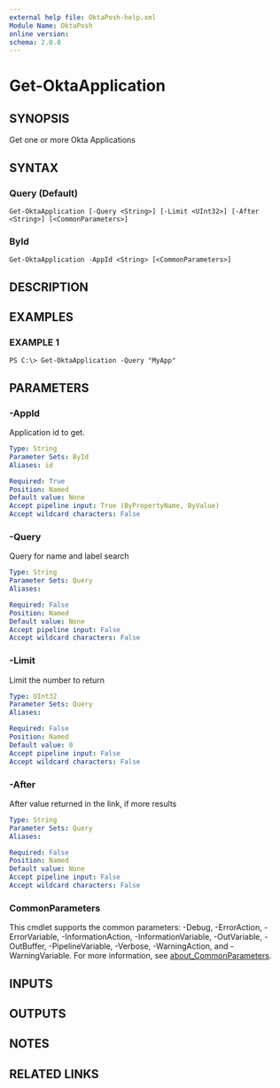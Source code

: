 ```yaml
---
external help file: OktaPosh-help.xml
Module Name: OktaPosh
online version:
schema: 2.0.0
---
```


# Get-OktaApplication

## SYNOPSIS
Get one or more Okta Applications

## SYNTAX

### Query (Default)
```
Get-OktaApplication [-Query <String>] [-Limit <UInt32>] [-After <String>] [<CommonParameters>]
```

### ById
```
Get-OktaApplication -AppId <String> [<CommonParameters>]
```

## DESCRIPTION

## EXAMPLES

### EXAMPLE 1
```
PS C:\> Get-OktaApplication -Query "MyApp"
```

## PARAMETERS

### -AppId
Application id to get.

```yaml
Type: String
Parameter Sets: ById
Aliases: id

Required: True
Position: Named
Default value: None
Accept pipeline input: True (ByPropertyName, ByValue)
Accept wildcard characters: False
```

### -Query
Query for name and label search

```yaml
Type: String
Parameter Sets: Query
Aliases:

Required: False
Position: Named
Default value: None
Accept pipeline input: False
Accept wildcard characters: False
```

### -Limit
Limit the number to return

```yaml
Type: UInt32
Parameter Sets: Query
Aliases:

Required: False
Position: Named
Default value: 0
Accept pipeline input: False
Accept wildcard characters: False
```

### -After
After value returned in the link, if more results

```yaml
Type: String
Parameter Sets: Query
Aliases:

Required: False
Position: Named
Default value: None
Accept pipeline input: False
Accept wildcard characters: False
```

### CommonParameters
This cmdlet supports the common parameters: -Debug, -ErrorAction, -ErrorVariable, -InformationAction, -InformationVariable, -OutVariable, -OutBuffer, -PipelineVariable, -Verbose, -WarningAction, and -WarningVariable. For more information, see [about_CommonParameters](http://go.microsoft.com/fwlink/?LinkID=113216).

## INPUTS

## OUTPUTS

## NOTES

## RELATED LINKS

